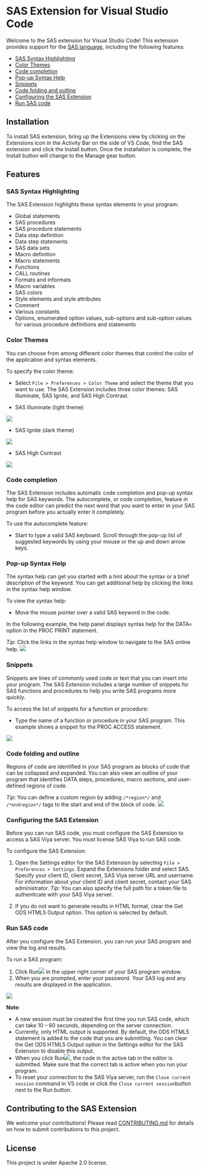 # SAS Extension for Visual Studio Code
Welcome to the SAS extension for Visual Studio Code! This extension provides support for the [SAS language](https://go.documentation.sas.com/doc/en/pgmsascdc/9.4_3.5/lrcon/titlepage.htm), including the following features:
- [SAS Syntax Highlighting](#sas-syntax-highlighting)
- [Color Themes](#color-themes)
- [Code completion](#code-completion)
- [Pop-up Syntax Help](#pop-up-syntax-help)
- [Snippets](#snippets)
- [Code folding and outline](#code-folding-and-outline)
- [Configuring the SAS Extension](#configuring-the-sas-extension)
- [Run SAS code](#run-sas-code)
## Installation
To install SAS extension, bring up the Extensions view by clicking on the Extensions icon in the Activity Bar on the side of VS Code, find the SAS extension and click the Install button. Once the installation is complete, the Install button will change to the Manage gear button.

## Features

### SAS Syntax Highlighting

The SAS Extension highlights these syntax elements in your program:
- Global statements 
- SAS procedures 
- SAS procedure statements 
- Data step definition 
- Data step statements 
- SAS data sets 
- Macro definition 
- Macro statements 
- Functions 
- CALL routines 
- Formats and informats 
- Macro variables 
- SAS colors 
- Style elements and style attributes 
- Comment 
- Various constants 
- Options, enumerated option values, sub-options and sub-option values for various procedure definitions and statements


### Color Themes
You can choose from among different color themes that control the color of the application and syntax elements.

To specify the color theme:

- Select `File > Preferences > Color Theme` and select the theme that you want to use.  The SAS Extension includes three color themes:  SAS Illuminate, SAS Ignite, and SAS High Contrast.


- SAS Illuminate (light theme)

<img src="doc/images/Illuminate.PNG"/>

- SAS Ignite (dark theme)

<img src="doc/images/Ignite.PNG"/>

- SAS High Contrast

<img src="doc/images/HighContrast.PNG"/>

### Code completion

The SAS Extension includes automatic code completion and pop-up syntax help for SAS keywords.  The autocomplete, or code completion, feature in the code editor can predict the next word that you want to enter in your SAS program before you actually enter it completely.
 
To use the autocomplete feature: 
- Start to type a valid SAS keyboard. Scroll through the pop-up list of suggested keywords by using your mouse or the up and down arrow keys.  

### Pop-up Syntax Help
The syntax help can get you started with a hint about the syntax or a brief description of the keyword. You can get additional help by clicking the links in the syntax help window.

To view the syntax help:
- Move the mouse pointer over a valid SAS keyword in the code. 

In the following example, the help panel displays syntax help for the DATA= option in the PROC PRINT statement.

_Tip_: Click the links in the syntax help window to navigate to the SAS online help. 
<img src="doc/images/CodeCompletion.PNG"/>

### Snippets

Snippets are lines of commonly used code or text that you can insert into your program. The SAS Extension includes a large number of snippets for SAS functions and procedures to help you write SAS programs more quickly. 

To access the list of snippets for a function or procedure:
- Type the name of a function or procedure in your SAS program.  This example shows a snippet for the PROC ACCESS statement. 
<img src="doc/images/Snippets.PNG"/>

### Code folding and outline

Regions of code are identified in your SAS program as blocks of code that can be collapsed and expanded. You can also view an outline of your program that identifies DATA steps, procedures, macro sections, and user-defined regions of code. 

_Tip_: You can define a custom region by adding `/*region*/` and `/*endregion*/` tags to the start and end of the block of code.
<img src="doc/images/Folding.PNG"/>


### Configuring the SAS Extension 
Before you can run SAS code, you must configure the SAS Extension to access a SAS Viya server. You must license SAS Viya to run SAS code.

To configure the SAS Extension:

1. Open the Settings editor for the SAS Extension by selecting `File > Preferences > Settings`. Expand the Extensions folder and select SAS. Specify your client ID, client secret, SAS Viya server URL and username.  For information about your client ID and client secret, contact your SAS administrator.  _Tip_:  You can also specify the full path for a token file to authenticate with your SAS Viya server.

2. If you do not want to generate results in HTML format, clear the Get ODS HTML5 Output option. This option is selected by default.


### Run SAS code

After you configure the SAS Extension, you can run your SAS program and view the log and results. 

To run a SAS program:
1.	Click Run<img src="icons/light/submitSASCode.svg"/> in the upper right corner of your SAS program window. 
2.	When you are prompted, enter your password. Your SAS log and any results are displayed in the application.

<img src="doc/images/RunResult.PNG"/>

**Note**:
- A new session must be created the first time you run SAS code, which can take 10 – 60 seconds, depending on the server connection.
- Currently, only HTML output is supported. By default, the ODS HTML5 statement is added to the code that you are submitting. You can clear the Get ODS HTML5 Output option in the Settings editor for the SAS Extension to disable this output.
- When you click Run<img src="icons/light/submitSASCode.svg"/>, the code in the active tab in the editor is submitted. Make sure that the correct tab is active when you run your program.
- To reset your connection to the SAS Viya server, run the `Close current session` command in VS code or click the `Close current session`button next to the Run button.


## Contributing to the SAS Extension
We welcome your contributions! Please read [CONTRIBUTING.md](/CONTRIBUTING.md) for details on how to submit contributions to this project.

## License

This project is under Apache 2.0 license.

